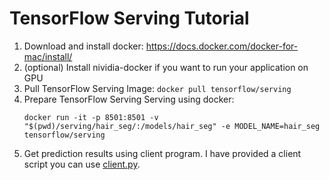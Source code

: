 # TensorFlow Serving Tutorial
1. Download and install docker: https://docs.docker.com/docker-for-mac/install/
2. (optional) Install nividia-docker if you want to run your application on GPU
3. Pull TensorFlow Serving Image: ```docker pull tensorflow/serving```
4. Prepare TensorFlow Serving Serving using docker:
   ```
   docker run -it -p 8501:8501 -v "$(pwd)/serving/hair_seg/:/models/hair_seg" -e MODEL_NAME=hair_seg tensorflow/serving
   ```
5. Get prediction results using client program. I have provided a client script you can use [client.py](https://github.com/ItchyHiker/Hair_Segmentation_Keras/blob/master/serving/client.py).



